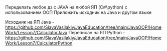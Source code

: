 Переделать любое дз с JAVA на любой ЯП (C#\python) с использованием ООП Приложить исходник на Java и другом языке

Исходник на ЯП Java - https://github.com/SlavaVasilakiy/JavaEducation/tree/main/JavaOOP/HomeWork/Lesson7/CalculatorJava
Переписан на ЯП Python - https://github.com/SlavaVasilakiy/JavaEducation/tree/main/JavaOOP/HomeWork/Lesson7/CalculatorPython
